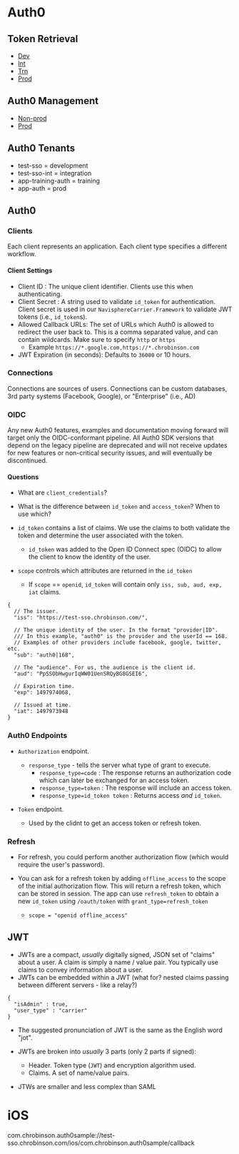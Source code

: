 # Auth0

## Token Retrieval

* [Dev](https://test-sso.chrobinson.com/oauth/token)
* [Int](https://test-sso-int.chrobinson.com/oauth/token)
* [Trn](https://app-training-auth.chrobinson.com/oauth/token)
* [Prod](https://app-auth.chrobinson.com/oauth/token)

## Auth0 Management

* [Non-prod](https://test-auth0-manage.chrobinson.com/#/)
* [Prod](https://manage-auth.chrobinson.com/#/)

## Auth0 Tenants

* test-sso = development
* test-sso-int = integration
* app-training-auth = training
* app-auth = prod

## Auth0

### Clients

Each client represents an application. Each client type specifies a different workflow.

#### Client Settings

* Client ID : The unique client identifier. Clients use this when authenticating.
* Client Secret : A string used to validate `id_token` for authentication. Client secret is used in our `NavisphereCarrier.Framework` to validate JWT tokens (i.e., `id_token`s).
* Allowed Callback URLs: The set of URLs which Auth0 is allowed to redirect the user back to. This is a comma separated value, and can contain wildcards. Make sure to specify `http` or `https`
  * Example `https://*.google.com,https://*.chrobinson.com`
* JWT Expiration (in seconds): Defaults to `36000` or 10 hours.

### Connections

Connections are sources of users. Connections can be custom databases, 3rd party systems (Facebook, Google), or "Enterprise" (i.e., AD)

### OIDC

Any new Auth0 features, examples and documentation moving forward will target only the OIDC-conformant pipeline. All Auth0 SDK versions that depend on the legacy pipeline are deprecated and will not receive updates for new features or non-critical security issues, and will eventually be discontinued.


#### Questions

* What are `client_credentials`?

* What is the difference between `id_token` and `access_token`? When to use which?

* `id_token` contains a list of claims. We use the claims to both validate the token and determine the user associated with the token.
  * `id_token` was added to the Open ID Connect spec (OIDC) to allow the client to know the identity of the user.

* `scope` controls which attributes are returned in the `id_token`
  * If `scope` == `openid`, `id_token` will contain only `iss, sub, aud, exp, iat` claims.

```
{
  // The issuer.
  "iss": "https://test-sso.chrobinson.com/",

  // The unique identity of the user. In the format "provider|ID".
  /// In this example, "auth0" is the provider and the userId == 168.
  // Examples of other providers include facebook, google, twitter, etc.
  "sub": "auth0|168",

  // The "audience". For us, the audience is the client id.
  "aud": "PpSSObHwgurIqWW01UenSRQyBG8GSEI6",

  // Expiration time.
  "exp": 1497974068,

  // Issued at time.
  "iat": 1497973948
}
```  

### Auth0 Endpoints

* `Authorization` endpoint.
  * `response_type` - tells the server what type of grant to execute.
    * `response_type=code` : The response returns an authorization code which can later be exchanged for an access token.
    * `response_type=token` : The response will include an access token.
    * `response_type=id_token token` : Returns access *and* `id_token`.

* `Token` endpoint.
  * Used by the clidnt to get an access token or refresh token.

### Refresh

* For refresh, you could perform another authorization flow (which would require the user's password).

* You can ask for a refresh token by adding `offline_access` to the scope of the initial authorization flow. This will
  return a refresh token, which can be stored in session. The app can use `refresh_token` to
  obtain a new `id_token` using `/oauth/token` with `grant_type=refresh_token`
  * `scope = "openid offline_access"`



## JWT

* JWTs are a compact, *usually* digitally signed, JSON set of "claims" about a user. A claim is simply a name / value pair. You typically use claims to convey information about a user.
* JWTs can be embedded within a JWT (what for? nested claims passing between different servers - like a relay?)

```
{
  "isAdmin" : true,
  "user_type" : "carrier"
}
```

* The suggested pronunciation of JWT is the same as the English word "jot".

* JWTs are broken into *usually* 3 parts (only 2 parts if signed):
  * Header. Token type (`JWT`) and encryption algorithm used.
  * Claims. A set of name/value pairs.

* JTWs are smaller and less complex than SAML


# iOS

com.chrobinson.auth0sample://test-sso.chrobinson.com/ios/com.chrobinson.auth0sample/callback
